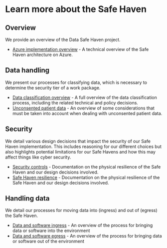 # Learn more about the Safe Haven

## Overview

We provide an overview of the Data Safe Haven project.

+ [Azure implementation overview](./overview/azure-implementation-details.md) - A technical overview of the Safe Haven architecture on Azure.

## Data handling

We present our processes for classifying data, which is necessary to determine the security tier of a work package.

+ [Data classification overview](./classification/classification-overview.md) - A full overview of the data classification process, including the related technical and policy decisions.
+ [Unconsented patient data](./classification/unconsented-data.md) - An overview of some considerations that must be taken into account when dealing with unconsented patient data.

## Security

We detail various design decisions that impact the security of our Safe Haven implementation. This includes reasoning for our different choices but also highlights potential limitations for our Safe Havens and how this may affect things like cyber security.

+ [Security controls](./security_decisions/security-controls.md) - Documentation on the physical resilience of the Safe Haven and our design decisions involved.
+ [Safe Haven resilience](./security_decisions/physical-resilence-and-availability.md) - Documentation on the physical resilience of the Safe Haven and our design decisions involved.

## Handling data

We detail our processes for moving data into (ingress) and out of (egress) the Safe Haven.

+ [Data and software ingress](./ingress_and_egress/ingress.md) - An overview of the process for bringing data or software into the environment
+ [Data and software egress](./ingress_and_egress/egress.md) - An overview of the process for bringing data or software out of the environment
